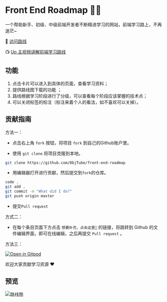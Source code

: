 # Front End Roadmap 🧶🦌

一个帮助新手、初级、中级前端开发者不断精进学习的网站，前端学习路上，不再迷茫~

🚀 [访问路线](https://objtube.github.io/front-end-roadmap/#/)

📺 [Up 主视频讲解前端学习路线](https://www.bilibili.com/video/BV1ZZ4y1H7rU/)


## 功能

1. 点击卡片可以进入到具体的页面，查看学习资料；
2. 提供路线图下载的功能 ；
3. 路线根据学习阶段进行了分级，可以查看每个阶段应该掌握的技术点；
4. 可以关闭标签的标注（标注来着个人的看法，如不喜欢可以关掉）。

## 贡献指南

方法一：

* 点击右上角 `fork` 按钮，将项目 `fork` 到自己的Github账户里。

* 使用 `git clone` 将项目克隆到本地。

``` bash
git clone https://github.com/ObjTube/front-end-roadmap
```

* 用编辑器打开进行贡献，然后提交到`fork`的仓库。

``` bash
code .
git add .
git commit -m "What did I do?"
git push origin master
```

* 提交`Pull request`



方式二：

* 在每个条目页面下方点击 `想要补充，点击这里📝` 的链接，将跳转到 Github 的文件编辑界面，即可在线编辑，之后再提交 `Pull request` 。

方法三：

[![Open in Gitpod](https://gitpod.io/button/open-in-gitpod.svg)](https://gitpod.io/#https://github.com/ObjTube/front-end-roadmap)


欢迎大家贡献学习资源 :heart:

## 预览

![路线图](./roadmap.jpeg)



